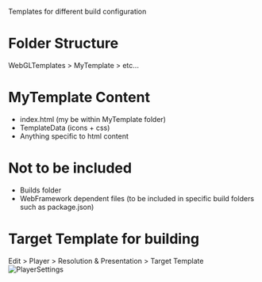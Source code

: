 Templates for different build configuration

# Folder Structure
WebGLTemplates > MyTemplate > etc...

# MyTemplate Content
- index.html (my be within MyTemplate folder)
- TemplateData (icons + css)
- Anything specific to html content

# Not to be included
- Builds folder
- WebFramework dependent files (to be included in specific build folders such as package.json)

# Target Template for building
Edit > Player > Resolution & Presentation > Target Template
![PlayerSettings]([image_url_or_path](https://docs.unity3d.com/uploads/Main/WebGLResolutionandPresentationWindow.png))
